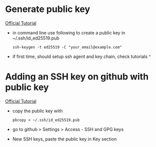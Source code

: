# Generate public key
[Official Tutorial](https://docs.github.com/en/authentication/connecting-to-github-with-ssh/generating-a-new-ssh-key-and-adding-it-to-the-ssh-agent)
- in command line use following to create a public key in ~/.ssh/id_ed25519.pub
  
  `ssh-keygen -t ed25519 -C "your_email@example.com"`

- if first time, should setup ssh agent and key chain, check tutorials ^

# Adding an SSH key on github with public key
[Official Tutorial](https://docs.github.com/en/authentication/connecting-to-github-with-ssh/adding-a-new-ssh-key-to-your-github-account?tool=webui)
- copy the public key with

  `pbcopy < ~/.ssh/id_ed25519.pub`

- go to github > Settings > Access - SSH and GPG keys
- New SSH keys, paste the public key in Key section

